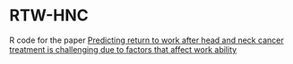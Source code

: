 # RTW-HNC
R code for the paper [Predicting return to work after head and neck cancer treatment is challenging due to factors that affect work ability](https://www.mdpi.com/2072-6694/15/19/4705)
